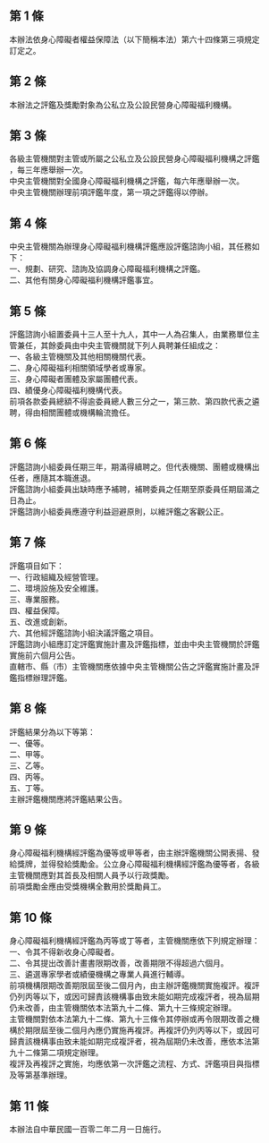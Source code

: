 第 1 條
-------
本辦法依身心障礙者權益保障法（以下簡稱本法）第六十四條第三項規定  
訂定之。

第 2 條
-------
本辦法之評鑑及獎勵對象為公私立及公設民營身心障礙福利機構。

第 3 條
-------
各級主管機關對主管或所屬之公私立及公設民營身心障礙福利機構之評鑑  
，每三年應舉辦一次。  
中央主管機關對全國身心障礙福利機構之評鑑，每六年應舉辦一次。  
中央主管機關辦理前項評鑑年度，第一項之評鑑得以停辦。

第 4 條
-------
中央主管機關為辦理身心障礙福利機構評鑑應設評鑑諮詢小組，其任務如  
下：  
一、規劃、研究、諮詢及協調身心障礙福利機構之評鑑。  
二、其他有關身心障礙福利機構評鑑事宜。

第 5 條
-------
評鑑諮詢小組置委員十三人至十九人，其中一人為召集人，由業務單位主  
管兼任，其餘委員由中央主管機關就下列人員聘兼任組成之：  
一、各級主管機關及其他相關機關代表。  
二、身心障礙福利相關領域學者或專家。  
三、身心障礙者團體及家屬團體代表。  
四、績優身心障礙福利機構代表。  
前項各款委員總額不得逾委員總人數三分之一，第三款、第四款代表之遴  
聘，得由相關團體或機構輪流擔任。

第 6 條
-------
評鑑諮詢小組委員任期三年，期滿得續聘之。但代表機關、團體或機構出  
任者，應隨其本職進退。  
評鑑諮詢小組委員出缺時應予補聘，補聘委員之任期至原委員任期屆滿之  
日為止。  
評鑑諮詢小組委員應遵守利益迴避原則，以維評鑑之客觀公正。

第 7 條
-------
評鑑項目如下：  
一、行政組織及經營管理。  
二、環境設施及安全維護。  
三、專業服務。  
四、權益保障。  
五、改進或創新。  
六、其他經評鑑諮詢小組決議評鑑之項目。  
評鑑諮詢小組應訂定評鑑實施計畫及評鑑指標，並由中央主管機關於評鑑  
實施前六個月公告。  
直轄市、縣（市）主管機關應依據中央主管機關公告之評鑑實施計畫及評  
鑑指標辦理評鑑。

第 8 條
-------
評鑑結果分為以下等第：  
一、優等。  
二、甲等。  
三、乙等。  
四、丙等。  
五、丁等。  
主辦評鑑機關應將評鑑結果公告。

第 9 條
-------
身心障礙福利機構經評鑑為優等或甲等者，由主辦評鑑機關公開表揚、發  
給獎牌，並得發給獎勵金。公立身心障礙福利機構經評鑑為優等者，各級  
主管機關應對其首長及相關人員予以行政獎勵。  
前項獎勵金應由受獎機構全數用於獎勵員工。

第 10 條
--------
身心障礙福利機構經評鑑為丙等或丁等者，主管機關應依下列規定辦理：  
一、令其不得新收身心障礙者。  
二、令其提出改善計畫書限期改善，改善期限不得超過六個月。  
三、遴選專家學者或績優機構之專業人員進行輔導。  
前項機構限期改善期限屆至後二個月內，由主辦評鑑機關實施複評。複評  
仍列丙等以下，或因可歸責該機構事由致未能如期完成複評者，視為屆期  
仍未改善，由主管機關依本法第九十二條、第九十三條規定辦理。  
主管機關對依本法第九十二條、第九十三條令其停辦或再令限期改善之機  
構於期限屆至後二個月內應仍實施再複評。再複評仍列丙等以下，或因可  
歸責該機構事由致未能如期完成複評者，視為屆期仍未改善，應依本法第  
九十二條第二項規定辦理。  
複評及再複評之實施，均應依第一次評鑑之流程、方式、評鑑項目與指標  
及等第基準辦理。

第 11 條
--------
本辦法自中華民國一百零二年二月一日施行。

